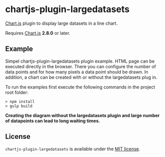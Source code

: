 # chartjs-plugin-largedatasets


[Chart.js](http://www.chartjs.org/) plugin to display large datasets in a line chart.

Requires [Chart.js](https://github.com/chartjs/Chart.js/releases) **2.8.0** or later.

## Example

Simpel chartjs-plugin-largedatasets plugin example. HTML page can be executed directly in the browser. There you can configure the number of data points and for how many pixels a data point should be drawn. In addition, a chart can be created with or without the largedatasets plug in. 

To run the examples first execute the following commands in the project root folder:

    > npm install 
    > gulp build

**Creating the diagram without the largedatasets plugin and large number of datapoints can lead to long waiting times.**

## License
`chartjs-plugin-largedatasets` is available under the [MIT license](LICENSE.md).